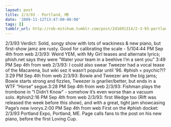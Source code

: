```yaml
---
layout: post
title: 2/3/93 - Portland, ME
date: '2009-11-12T13:47:00-06:00'
tags: []
tumblr_url: http://rob-mitchum.tumblr.com/post/241691314/2-3-93-portland-me
---
```

2/3/93 Verdict: Solid, songy show with lots of wackiness & new piano, but first-show jamz are rusty. Good for calibrating the scale - 5/104:44 PM Sep 4th from web
2/3/93: Weird YEM, with My Girl teases and alternate lyrics; phish.net says they were “Water your team in a beehive I’m a sent you” <shrug>3:49 PM Sep 4th from web
2/3/93: I could also swear Tweezer had a vocal tease of the Macarena, but wiki sez it wasn’t popular until ‘96. #phish = psychic?!?3:29 PM Sep 4th from web
2/3/93: Bowie and Tweezer are the big jams; Bowie starts strong and fizzles, Tweezer is gnarlier/better, but ends in a WTF “Horse” segue.3:28 PM Sep 4th from web
2/3/93: Fishman plays the trombone in “I Didn’t Know” - somehow it’s even worse than a vacuum solo. #phish2:16 PM Sep 4th from web
2/3/93: first Wedge too (Rift was released the week before this show), and with a great, tight jam showcasing Page’s new ivorys.2:00 PM Sep 4th from web
First on the #phish docket: 2/3/93 Portland Expo, Portland, ME. Page calls fans to the post on his new piano, before the first Loving Cup.
